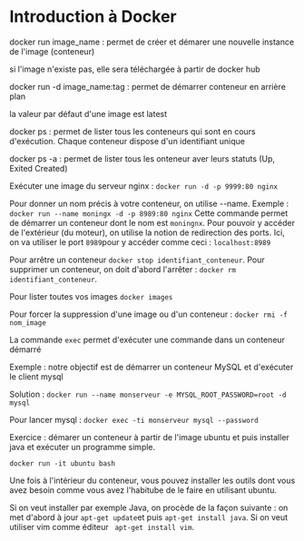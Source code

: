 # Introduction à Docker


docker run image_name : permet de créer et démarer une nouvelle instance de l'image (conteneur)

si l'image n'existe pas, elle sera téléchargée à partir de docker hub

docker run -d image_name:tag : permet de démarrer conteneur en arrière plan 

la valeur par défaut d'une image est latest

docker ps : permet de lister tous les conteneurs qui sont en cours d'exécution. Chaque conteneur dispose d'un identifiant unique 

docker ps -a : permet de lister tous les onteneur aver leurs statuts (Up, Exited Created) 

Exécuter une image du serveur nginx : ``docker run -d -p 9999:80 nginx``

Pour donner un nom précis à votre conteneur, on utilise --name. Exemple : ``docker run --name moningx -d -p 8989:80 nginx`` Cette commande permet de démarrer un conteneur dont le nom est ``moningnx``. Pour pouvoir y accéder de l'extérieur (du moteur), on utilise la notion de redirection des ports. Ici, on va utiliser le port  ``8989``pour y accéder comme ceci : ``localhost:8989`` 


Pour arrêtre un conteneur ``docker stop identifiant_conteneur``. Pour supprimer un conteneur, on doit d'abord l'arrêter : ``docker rm identifiant_conteneur``. 

Pour lister toutes vos images ``docker images``


Pour forcer la suppression d'une image ou d'un conteneur : ``docker rmi -f nom_image``


La commande ``exec`` permet d'exécuter une commande dans un conteneur démarré

Exemple : notre objectif est de démarrer un conteneur MySQL et d'exécuter le client mysql

Solution : ``docker run --name monserveur -e MYSQL_ROOT_PASSWORD=root -d mysql``

Pour lancer mysql : ``docker exec -ti monserveur mysql --password``


Exercice : démarer un conteneur à partir de l'image ubuntu et puis installer java et exécuter un programme simple. 
 
 
 ``docker run -it ubuntu bash``  
 
 Une fois à l'intérieur du conteneur, vous pouvez  installer les outils dont vous avez besoin comme vous avez l'habitube de le faire en utilisant ubuntu. 

Si on veut installer par exemple Java, on procède de la façon suivante : on met d'abord à jour ``apt-get update``et puis ``apt-get install java``. Si on veut utiliser vim comme éditeur `` apt-get install vim``.  
  
